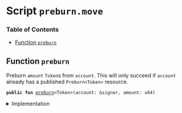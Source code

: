 
<a name="SCRIPT"></a>

# Script `preburn.move`

### Table of Contents

-  [Function `preburn`](#SCRIPT_preburn)



<a name="SCRIPT_preburn"></a>

## Function `preburn`

Preburn
<code>amount</code>
<code>Token</code>s from
<code>account</code>.
This will only succeed if
<code>account</code> already has a published
<code>Preburn&lt;Token&gt;</code> resource.


<pre><code><b>public</b> <b>fun</b> <a href="#SCRIPT_preburn">preburn</a>&lt;Token&gt;(account: &signer, amount: u64)
</code></pre>



<details>
<summary>Implementation</summary>


<pre><code><b>fun</b> <a href="#SCRIPT_preburn">preburn</a>&lt;Token&gt;(account: &signer, amount: u64) {
    <b>let</b> withdraw_cap = <a href="../../modules/doc/LibraAccount.md#0x1_LibraAccount_extract_withdraw_capability">LibraAccount::extract_withdraw_capability</a>(account);
    <a href="../../modules/doc/Libra.md#0x1_Libra_preburn_to">Libra::preburn_to</a>&lt;Token&gt;(account, <a href="../../modules/doc/LibraAccount.md#0x1_LibraAccount_withdraw_from">LibraAccount::withdraw_from</a>(&withdraw_cap, amount));
    <a href="../../modules/doc/LibraAccount.md#0x1_LibraAccount_restore_withdraw_capability">LibraAccount::restore_withdraw_capability</a>(withdraw_cap);
}
</code></pre>



</details>
